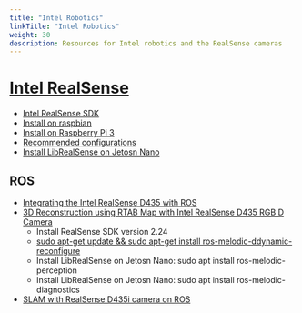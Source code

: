 ```yaml
---
title: "Intel Robotics"
linkTitle: "Intel Robotics"
weight: 30
description: Resources for Intel robotics and the RealSense cameras
---
```


# [Intel RealSense](https://www.intel.ca/content/www/ca/en/architecture-and-technology/realsense-overview.html)

* [Intel RealSense SDK](https://github.com/IntelRealSense/librealsense)
* [Install on raspbian](https://github.com/IntelRealSense/librealsense/blob/master/doc/installation_raspbian.md)
* [Install on Raspberry Pi 3](https://github.com/IntelRealSense/librealsense/blob/master/doc/RaspberryPi3.md)
* [Recommended configurations](https://www.intelrealsense.com/developers/)
* [Install LibRealSense on Jetosn Nano](https://github.com/JetsonHacksNano/installLibrealsense)


## ROS

* [Integrating the Intel RealSense D435 with ROS](https://idorobotics.com/2018/11/02/integrating-the-intel-realsense-d435-with-ros/)
* [3D Reconstruction using RTAB Map with Intel RealSense D435 RGB D Camera](https://github.com/jacobmoroni/robotic_vision/wiki/3D-Reconstruction-using-RTAB-Map-with-Intel-RealSense-D435-RGB-D-Camera)
   * Install RealSense SDK version 2.24
   * [sudo apt-get update && sudo apt-get install ros-melodic-ddynamic-reconfigure](https://github.com/IntelRealSense/realsense-ros/issues/812)
   * Install LibRealSense on Jetosn Nano: sudo apt install ros-melodic-perception
   * Install LibRealSense on Jetosn Nano: sudo apt install ros-melodic-diagnostics
* [SLAM with RealSense D435i camera on ROS](https://github.com/IntelRealSense/realsense-ros/wiki/SLAM-with-D435i)
